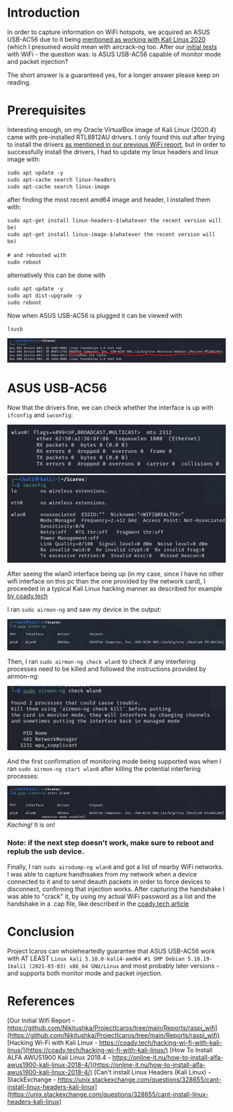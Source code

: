 # Introduction
In order to capture information on WiFi hotspots, we acquired an ASUS USB-AC56 due to it being [mentioned as working with Kali Linux 2020](https://miloserdov.org/?p=2196) (which I presumed would mean with aircrack-ng too.
After our [initial tests](https://github.com/Nikitushka/ProjectIcaros/tree/main/Reports/raspi_wifi) with WiFi - the question was: is ASUS USB-AC56 capable of monitor mode and packet injection?

The short answer is a guaranteed yes, for a longer answer please keep on reading.

# Prerequisites
Interesting enough, on my Oracle VirtualBox image of Kali Linux (2020.4) came with pre-installed RTL8812AU drivers. I only found this out after trying to install the drivers [as mentioned in our previous WiFi report](https://github.com/Nikitushka/ProjectIcaros/tree/main/Reports/raspi_wifi), but in order to successfully install the drivers, I had to update my linux headers and linux image with:
```
sudo apt update -y
sudo apt-cache search linux-headers
sudo apt-cache search linux-image
``` 
after finding the most recent amd64 image and header, I installed them with:

```
sudo apt-get install linux-headers-$(whatever the recent version will be)
sudo apt-get install linux-image-$(whatever the recent version will be)

# and rebooted with
sudo reboot
```
alternatively this can be done with

```
sudo apt update -y
sudo apt dist-upgrade -y
sudo reboot
```
Now when ASUS USB-AC56 is plugged it can be viewed with
```
lsusb
```
![1](./images/1.jpg)

# ASUS USB-AC56

Now that the drivers fine, we can check whether the interface is up with `ifconfig` and `iwconfig`:

![ifconfig](./images/2.jpg)
![iwconfig](./images/3.jpg)

After seeing the wlan0 interface being up (in my case, since I have no other wifi interface on this pc than the one provided by the network card), I proceeded in a typical Kali Linux hacking manner as described for example [by coady.tech](https://coady.tech/hacking-wi-fi-with-kali-linux/)

I ran `sudo airmon-ng` and saw my device in the output:

![airmon-ng](./images/4.jpg)

Then, I ran `sudo airmon-ng check wlan0` to check if any interfering processes need to be killed and followed the instructions provided by airmon-ng:

![airmon-ng check](./images/5.jpg)

And the first confirmation of monitoring mode being supported was when I ran `sudo airmon-ng start wlan0` after killing the potential interfering processes:

![airmon-ng start](./images/6.jpg)
*Kaching!* It is on!

### Note: if the next step doesn't work, make sure to reboot and replub the usb device.

Finally, I ran `sudo airodump-ng wlan0` and got a list of nearby WiFi networks. I was able to capture handhsakes from my network when a device connected to it and to send deauth packets in order to force devices to disconnect, confirming that injection works. After capturing the handshake I was able to "crack" it, by using my actual WiFi password as a list and the handshake in a .cap file, like described in the [coady.tech article](https://coady.tech/hacking-wi-fi-with-kali-linux/)

# Conclusion
Project Icaros can wholeheartedly guarantee that ASUS USB-AC56 work with AT LEAST `Linux kali 5.10.0-kali4-amd64 #1 SMP Debian 5.10.19-1kali1 (2021-03-03) x86_64 GNU/Linux` and most probably later versions - and supports both monitor mode and packet injection. 

# References 

[Our Initial Wifi Report - https://github.com/Nikitushka/ProjectIcaros/tree/main/Reports/raspi_wifi](https://github.com/Nikitushka/ProjectIcaros/tree/main/Reports/raspi_wifi)
[Hacking Wi-Fi with Kali Linux - https://coady.tech/hacking-wi-fi-with-kali-linux/](https://coady.tech/hacking-wi-fi-with-kali-linux/)
[How To Install ALFA AWUS1900 Kali Linux 2018.4 - https://online-it.nu/how-to-install-alfa-awus1900-kali-linux-2018-4/](https://online-it.nu/how-to-install-alfa-awus1900-kali-linux-2018-4/)
[Can't install Linux Headers (Kali Linux) - StackExchange - https://unix.stackexchange.com/questions/328655/cant-install-linux-headers-kali-linux](https://unix.stackexchange.com/questions/328655/cant-install-linux-headers-kali-linux)
